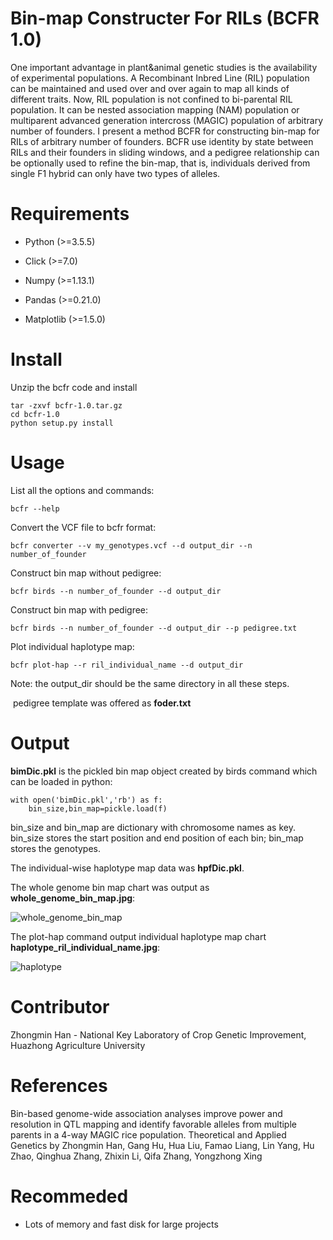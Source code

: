# Bin-map Constructer For RILs (BCFR 1.0)

One important advantage in plant&animal genetic studies is the availability of experimental populations.  A Recombinant Inbred Line (RIL) population can be maintained and used over and over again to map all kinds of different traits. Now,  RIL population is not confined to bi-parental RIL population. It can be nested association mapping (NAM) population or multiparent advanced generation intercross (MAGIC) population of arbitrary number of founders. I present  a method BCFR for constructing bin-map for RILs of arbitrary number of founders.  BCFR use identity by state between RILs and their founders in  sliding windows,  and a pedigree relationship can be optionally used to refine the bin-map, that is, individuals derived from single F1 hybrid can only have two types of alleles. 

# Requirements

* Python (>=3.5.5)

* Click (>=7.0)

* Numpy (>=1.13.1)

* Pandas (>=0.21.0)

* Matplotlib (>=1.5.0)

# Install

Unzip the bcfr code and install

```
tar -zxvf bcfr-1.0.tar.gz
cd bcfr-1.0
python setup.py install
```

# Usage

List all the options and commands:

```
bcfr --help
```

Convert the VCF file to bcfr format:

```
bcfr converter --v my_genotypes.vcf --d output_dir --n number_of_founder 
```

 Construct bin map without pedigree:

```
bcfr birds --n number_of_founder --d output_dir
```

Construct bin map with pedigree:

```
bcfr birds --n number_of_founder --d output_dir --p pedigree.txt
```

Plot individual haplotype map:

```
bcfr plot-hap --r ril_individual_name --d output_dir
```

Note: the output_dir should be the same directory in all these steps.

​          pedigree template was offered as  **foder.txt**

# Output

**bimDic.pkl** is the pickled bin map object created by birds command which can be loaded in python:

```
with open('bimDic.pkl','rb') as f:
	bin_size,bin_map=pickle.load(f)
```

bin_size and bin_map are dictionary with chromosome names as key.  bin_size stores the start position and end position of each bin; bin_map stores the genotypes.

The individual-wise haplotype map data was **hpfDic.pkl**.

The whole genome bin map chart was output as **whole_genome_bin_map.jpg**:

![whole_genome_bin_map](https://raw.githubusercontent.com/yxrose/bcfr/master/screenshots/whole_genome_bin_map.png)

The plot-hap command  output individual haplotype map chart **haplotype_ril_individual_name.jpg**:

![haplotype](https://raw.githubusercontent.com/yxrose/bcfr/master/screenshots/haplotype.png)

# Contributor

Zhongmin Han - National Key Laboratory of Crop Genetic Improvement, Huazhong Agriculture University

# References

Bin-based genome-wide association analyses improve power and resolution in QTL mapping and identify favorable alleles from multiple parents in a 4-way MAGIC rice population. Theoretical and Applied Genetics by Zhongmin Han, Gang Hu, Hua Liu, Famao Liang, Lin Yang, Hu Zhao, Qinghua Zhang, Zhixin Li, Qifa Zhang, Yongzhong Xing

# Recommeded

* Lots of memory and fast disk for large projects



